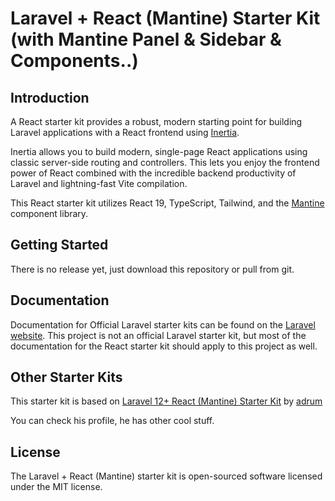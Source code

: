 # Laravel + React (Mantine) Starter Kit (with Mantine Panel & Sidebar & Components..)

## Introduction

A React starter kit provides a robust, modern starting point for building Laravel applications with a React frontend using [Inertia](https://inertiajs.com).

Inertia allows you to build modern, single-page React applications using classic server-side routing and controllers. This lets you enjoy the frontend power of React combined with the incredible backend productivity of Laravel and lightning-fast Vite compilation.

This React starter kit utilizes React 19, TypeScript, Tailwind, and the [Mantine](https://mantine.dev) component library.

## Getting Started

There is no release yet, just download this repository or pull from git.

## Documentation

Documentation for Official Laravel starter kits can be found on the [Laravel website](https://laravel.com/docs/starter-kits). This project is not an official Laravel starter kit, but most of the documentation for the React starter kit should apply to this project as well.

## Other Starter Kits

This starter kit is based on [Laravel 12+ React (Mantine) Starter Kit](https://github.com/adrum/laravel-react-mantine-starter-kit) by [adrum](https://github.com/adrum)

You can check his profile, he has other cool stuff.


## License

The Laravel + React (Mantine) starter kit is open-sourced software licensed under the MIT license.
